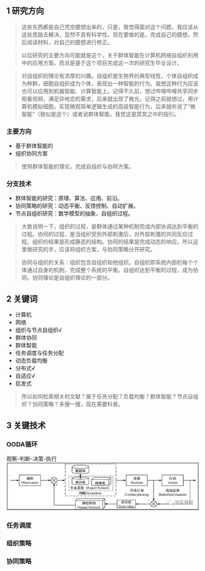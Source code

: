 ## 1 研究方向
> 这些东西都是自己凭空臆想出来的，只是，我觉得面对这个问题，我应该从这些思路去解决，显然不具有科学性。现在要做的是，完成自己的臆想。然后阅读材料，对自己的臆想进行修正。

> 以后研究的主要方向可能就是这个，关于群体智能在计算机网络自组织利用中的应用方案。而且是基于这个项目完成这一次的研究生毕业设计。

> 对自组织的理论有浓厚的兴趣。自组织是生物界的典型线性，个体自组织成为种群，细胞自组织成为个体，表现出一种智能的行为。我想这种行为应该也可以应用到机器智能、计算智能上。记得不久前，想过哔哩哔哩共享同步观看视频，满足异地恋的需求，后来就出现了微光。记得之前就想过，用计算机模拟细胞，实现微观简单逻辑生成的高级智能行为，后来就听说了“微智能”（貌似是这个）或者说群体智能。我觉这是冥冥之中的指引。
### 主要方向

* 基于群体智能的
* 组织协同方案

> 使用群体智能的理论，完成自组织与协同方案。

### 分支技术

* 群体智能的研究：原理、算法、应用、前沿。
* 协同策略的研究：动态平衡、反馈控制、自动扩展。
* 节点自组织研究：数学模型的抽象、自组织过程。

> 大致说明一下，组织的过程，是群体通过某种机制完成内部协调达到平衡的过程。协同的过程，是当组织受到外部刺激后，对外部刺激的共同反应过程。组织的结果是形成静态的结构。协同的结果是完成动态的响应。所以这里做研究的手，应该将组织方案，与协同策略分开研究。

> 协同与组织的关系：组织包含自组织和他组织。自组织即系统内部的每个个体通过自身的机制，完成整个系统的平衡。自组织达到平衡的过程，成为协同。协同理论是自组织理论的一部分。

## 2 关键词

* 计算机
* 网络
* 组织与节点自组织√
* 群体协同
* 群体智能
* 任务调度与任务分配
* 动态负载均衡
* 分布式√
* 自适应√
* 启发式

> 所以如何检索相关的文献？属于任务分配？负载均衡？群体智能？节点自组织？协同策略？多搜一搜，现在需要科普。

## 3 关键技术

### OODA循环

观察-判断-决策-执行
![](image/OODA循环.jpg)


### 任务调度

### 组织策略

### 协同策略
